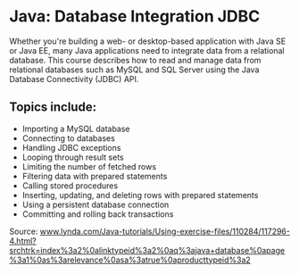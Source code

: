 # Java: Database Integration JDBC

Whether you're building a web- or desktop-based application with Java SE or Java EE, many Java applications need to integrate data from a relational database. This course describes how to read and manage data from relational databases such as MySQL and SQL Server using the Java Database Connectivity (JDBC) API.

## Topics include:
- Importing a MySQL database
- Connecting to databases
- Handling JDBC exceptions
- Looping through result sets
- Limiting the number of fetched rows
- Filtering data with prepared statements
- Calling stored procedures
- Inserting, updating, and deleting rows with prepared statements
- Using a persistent database connection
- Committing and rolling back transactions

Source: www.lynda.com/Java-tutorials/Using-exercise-files/110284/117296-4.html?srchtrk=index%3a2%0alinktypeid%3a2%0aq%3ajava+database%0apage%3a1%0as%3arelevance%0asa%3atrue%0aproducttypeid%3a2
